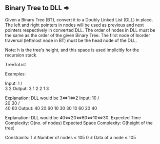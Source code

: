Binary Tree to DLL  =>
-------------------


Given a Binary Tree (BT), convert it to a Doubly Linked List (DLL) in place. The left and right pointers in nodes will be used as previous and next pointers respectively in converted DLL. The order of nodes in DLL must be the same as the order of the given Binary Tree. The first node of Inorder traversal (leftmost node in BT) must be the head node of the DLL.

Note: h is the tree's height, and this space is used implicitly for the recursion stack.

TreeToList

Examples:

Input:
      1
    /  \
   3    2
Output:
3 1 2 
2 1 3

Explanation: DLL would be 3<=>1<=>2
Input:
       10
      /   \
     20   30
   /   \
  40   60
Output:
40 20 60 10 30 
30 10 60 20 40

Explanation:  DLL would be 40<=>20<=>60<=>10<=>30.
Expected Time Complexity: O(no. of nodes)
Expected Space Complexity: O(height of the tree)

Constraints:
1 ≤ Number of nodes ≤ 105
0 ≤ Data of a node ≤ 105

